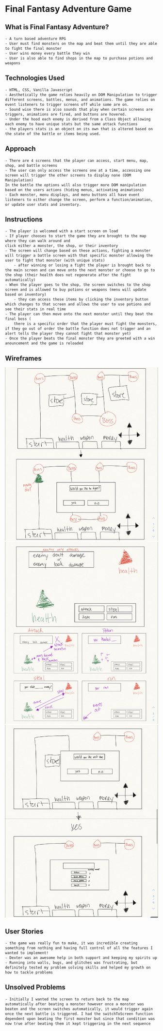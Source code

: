 # Final Fantasy Adventure Game

## What is Final Fantasy Adventure?
    - A turn based adventure RPG 
    - User must find monsters on the map and beat them until they are able to fight the final monster
    - User wins money every battle they win
    - User is also able to find shops in the map to purchase potions and weapons 

## Technologies Used 
    - HTML, CSS, Vanilla Javascript
    - Aesthetically the game relies heavily on DOM Manipulation to trigger different screens, battles, menus, and animations. The game relies on event listeners to trigger screens off while some are on.
    - Sound wise there is also sounds that play when certain screens are triggers, animations are fired, and buttons are hovered.
    - Under the hood each enemy is derived from a Class Object allowing each enemy to have unique stats but the same attack functions
    - the players stats is an object on its own that is altered based on the state of the battle or items being used.

## Approach 
    - There are 4 screens that the player can access, start menu, map, shop, and battle screens
    - The user can only access the screens one at a time, accessing one screen will trigger the other screens to display none (DOM Manipulation)
    In the battle the options will also trigger more DOM manipulation based on the users actions (hiding menus, activating animations)
    - Each monster, menu displays, and menu buttons all have event listeners to either change the screen, perform a function/animation, or update user stats and inventory.

## Instructions
    - The player is welcomed with a start screen on load
    - If player chooses to start the game they are brought to the map where they can walk around and 
    click either a monster, the shop, or their inventory
    - The screen will change based on these actions, fighting a monster will trigger a battle screen with that specific monster allowing the user to fight that monster (with unique stats) 
        - after winning or losing a fight the player is brought back to the main screen and can move onto the next monster or choose to go to the shop (their health does not regenerate after the fight automatically)
    - When the player goes to the shop, the screen switches to the shop screen and is allowed to buy potions or weapons (menu will update based on inventory)
        - they can access these items by clicking the inventory button which changes to that screen and allows the user to use potions and see their stats in real time
    - The player can then move onto the next monster until they beat the final boss (
        there is a specific order that the player must fight the monsters, if they go out of order the battle function does not trigger and an alert tells the player they cannot fight that monster yet)
    - Once the player beats the final monster they are greeted with a win anouncement and the game is reloaded


## Wireframes
![Global Map](./wireframes/map-and-fight.jpeg)
![Fight Sequence](./wireframes/fight.jpeg)
![Global Map](./wireframes/shop.jpeg)

## User Stories
    - the game was really fun to make, it was incredible creating something from nothing and having full control of all the features I wanted to implement!
    - Dexter was an awesome help in both support and keeping my spirits up
    - Running into walls, bugs, and glitches was frustrating, but definitely tested my problem solving skills and helped my growth on how to tackle problems 

## Unsolved Problems
    - Initially I wanted the screen to return back to the map automatically after beating a monster however once a monster was beaten and the screen switches automatically, it would trigger again once the next battle is triggered. I had the switchToScreen function dependent upon beating the first monster but since that condition was now true after beating them it kept triggering in the next sequence